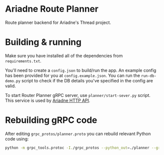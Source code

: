 # Ariadne Route Planner

Route planner backend for Ariadne's Thread project.

# Building & running

Make sure you have installed all of the dependencies from `requirements.txt`.

You'll need to create a `config.json` to build/run the app. An example config has been provided for you at 
`config.example.json`. You can run the `run-db-demo.py` script to check if the DB details you've specified in the config
are valid. 

To start Router Planner gRPC server, use `planner/start-sever.py` script. This service is used by [Ariadne HTTP API](https://github.com/ariadnes-thread/ariadne-api).

# Rebuilding gRPC code

After editing `grpc_protos/planner.proto` you can rebuild relevant Python code using:

```bash
python -m grpc_tools.protoc -I./grpc_protos --python_out=./planner --grpc_python_out=./planner ./grpc_protos/planner.proto
```